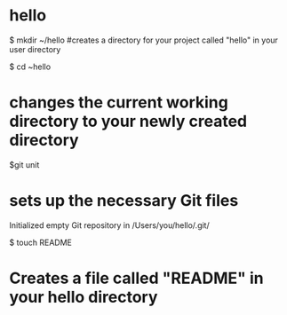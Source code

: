 hello
=====
$ mkdir ~/hello
#creates a directory for your project called "hello" in your user directory

$ cd ~hello
# changes the current working directory to your newly created directory

$git unit
# sets up the necessary Git files
Initialized empty Git repository in /Users/you/hello/.git/

$ touch README
# Creates a file called "README" in your hello directory

